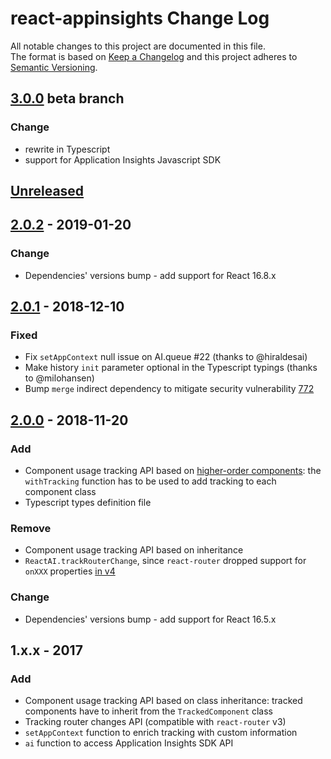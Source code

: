# react-appinsights Change Log

All notable changes to this project are documented in this file.  
The format is based on [Keep a Changelog](http://keepachangelog.com/) and this project adheres to [Semantic Versioning](http://semver.org/).

## [3.0.0] beta branch

### Change
 - rewrite in Typescript
 - support for Application Insights Javascript SDK

## [Unreleased]

## [2.0.2] - 2019-01-20

### Change

- Dependencies' versions bump - add support for React 16.8.x

## [2.0.1] - 2018-12-10

### Fixed

- Fix `setAppContext` null issue on AI.queue #22 (thanks to @hiraldesai)
- Make history `init` parameter optional in the Typescript typings (thanks to @milohansen)
- Bump `merge` indirect dependency to mitigate security vulnerability [772](https://www.npmjs.com/advisories/722)

## [2.0.0] - 2018-11-20

### Add

- Component usage tracking API based on [higher-order components](https://reactjs.org/docs/higher-order-components.html): the `withTracking` function has to be used to add tracking to each component class
- Typescript types definition file

### Remove

- Component usage tracking API based on inheritance
- `ReactAI.trackRouterChange`, since `react-router` dropped support for `onXXX` properties [in v4](https://github.com/ReactTraining/react-router/blob/master/packages/react-router/docs/guides/migrating.md#on-properties)

### Change

- Dependencies' versions bump - add support for React 16.5.x

## 1.x.x - 2017

### Add

- Component usage tracking API based on class inheritance: tracked components have to inherit from the `TrackedComponent` class
- Tracking router changes API (compatible with `react-router` v3)
- `setAppContext` function to enrich tracking with custom information
- `ai` function to access Application Insights SDK API

[unreleased]: https://github.com/Azure/react-appinsights/compare/v2.0.2...HEAD
[2.0.0]: https://github.com/Azure/react-appinsights/compare/v1.0.4...v2.0.0
[2.0.1]: https://github.com/Azure/react-appinsights/compare/v2.0.0...v2.0.1
[2.0.2]: https://github.com/Azure/react-appinsights/compare/v2.0.1...v2.0.2
[3.0.0]: https://github.com/Azure/react-appinsights/compare/v2.0.1...typescript-rewrite
